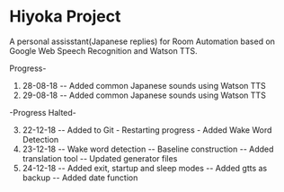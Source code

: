 # Hiyoka Project
A personal assisstant(Japanese replies) for Room Automation based on Google Web Speech Recognition and Watson TTS.

Progress-

1. 28-08-18 -- Added common Japanese sounds using Watson TTS
2. 29-08-18 -- Added common Japanese sounds using Watson TTS

-Progress Halted-

3. 22-12-18 -- Added to Git - Restarting progress - Added Wake Word Detection
4. 23-12-18 -- Wake word detection -- Baseline construction -- Added translation tool 
-- Updated generator files
5. 24-12-18 -- Added exit, startup and sleep modes -- Added gtts as backup -- Added date function
